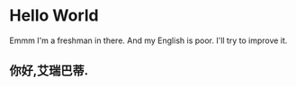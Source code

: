 # Hello World 
Emmm
I'm a freshman in there.
And my English is poor.
I'll try to improve it.
## 你好,艾瑞巴蒂.
